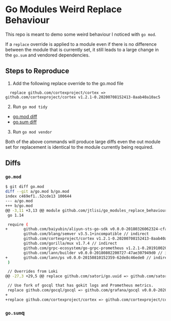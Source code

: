 # Go Modules Weird Replace Behaviour

This repo is meant to demo some weird behaviour I noticed with `go mod`.  

If a `replace` override is applied to a module even if there is no difference between the module that is currently set, it still leads to a large change in the `go.sum` and vendored dependencies. 

## Steps to Reproduce


1. Add the following replace override to the go.mod file

  ```
    replace github.com/cortexproject/cortex => github.com/cortexproject/cortex v1.2.1-0.20200708152413-8aab40a10ac5
  ```

2. Run `go mod tidy`
  - [go.mod diff](go_mod.diff)
  - [go.sum diff](go_sum.diff)

3. Run `go mod vendor`

Both of the above commands will produce large diffs even the out module set for replacement is identical to the module currently being required.

## Diffs

### `go.mod`

```bash
$ git diff go.mod
diff --git a/go.mod b/go.mod
index c469ef1..52cde13 100644
--- a/go.mod
+++ b/go.mod
@@ -3,11 +3,13 @@ module github.com/jtlisi/go_modules_replace_behaviour
 go 1.14

 require (
+       github.com/baiyubin/aliyun-sts-go-sdk v0.0.0-20180326062324-cfa1a18b161f // indirect
        github.com/blang/semver v3.5.1+incompatible // indirect
        github.com/cortexproject/cortex v1.2.1-0.20200708152413-8aab40a10ac5
        github.com/gorilla/mux v1.7.4 // indirect
        github.com/grpc-ecosystem/go-grpc-prometheus v1.2.1-0.20191002090509-6af20e3a5340 // indirect
        github.com/lann/builder v0.0.0-20180802200727-47ae307949d0 // indirect
+       github.com/lann/ps v0.0.0-20150810152359-62de8c46ede0 // indirect
 )

 // Overrides from Loki
@@ -27,3 +29,5 @@ replace github.com/satori/go.uuid => github.com/satori/go.uuid v1.2.0

 // Use fork of gocql that has gokit logs and Prometheus metrics.
 replace github.com/gocql/gocql => github.com/grafana/gocql v0.0.0-20200605141915-ba5dc39ece85
+
+replace github.com/cortexproject/cortex => github.com/cortexproject/cortex v1.2.1-0.20200708152413-8aab40a10ac5
```

### `go.sum`q